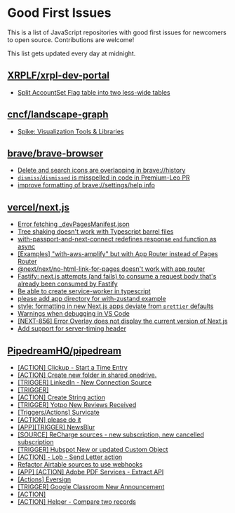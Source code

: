 # Good First Issues

This is a list of JavaScript repositories with good first issues for newcomers to open source. Contributions are welcome!

This list gets updated every day at midnight.

## [XRPLF/xrpl-dev-portal](https://github.com/XRPLF/xrpl-dev-portal)

- [Split AccountSet Flag table into two less-wide tables](https://github.com/XRPLF/xrpl-dev-portal/issues/2202)

## [cncf/landscape-graph](https://github.com/cncf/landscape-graph)

- [Spike: Visualization Tools & Libraries](https://github.com/cncf/landscape-graph/issues/72)

## [brave/brave-browser](https://github.com/brave/brave-browser)

- [Delete and search icons are overlapping in brave://history](https://github.com/brave/brave-browser/issues/32399)
- [`dismiss`/`dismissed` is misspelled in code in Premium-Leo PR](https://github.com/brave/brave-browser/issues/33507)
- [improve formatting of brave://settings/help info](https://github.com/brave/brave-browser/issues/2560)

## [vercel/next.js](https://github.com/vercel/next.js)

- [Error fetching _devPagesManifest.json](https://github.com/vercel/next.js/issues/17274)
- [Tree shaking doesn't work with Typescript barrel files](https://github.com/vercel/next.js/issues/12557)
- [with-passport-and-next-connect redefines response `end` function as async](https://github.com/vercel/next.js/issues/51628)
- [[Examples] "with-aws-amplify" but with App Router instead of Pages Router](https://github.com/vercel/next.js/issues/57127)
- [@next/next/no-html-link-for-pages doesn't work with app router](https://github.com/vercel/next.js/issues/51742)
- [Fastify: next.js attempts (and fails) to consume a request body that's already been consumed by Fastify](https://github.com/vercel/next.js/issues/24894)
- [Be able to create service-worker in typescript](https://github.com/vercel/next.js/issues/33863)
- [please add app directory for with-zustand example](https://github.com/vercel/next.js/issues/52858)
- [style: formatting in new Next.js apps deviate from `prettier` defaults](https://github.com/vercel/next.js/issues/54402)
- [Warnings when debugging in VS Code](https://github.com/vercel/next.js/issues/24349)
- [[NEXT-856] Error Overlay does not display the current version of Next.js](https://github.com/vercel/next.js/issues/47124)
- [Add support for server-timing header](https://github.com/vercel/next.js/issues/12382)

## [PipedreamHQ/pipedream](https://github.com/PipedreamHQ/pipedream)

- [[ACTION] Clickup - Start a Time Entry](https://github.com/PipedreamHQ/pipedream/issues/8516)
- [[ACTION] Create new folder in shared onedrive. ](https://github.com/PipedreamHQ/pipedream/issues/8404)
- [[TRIGGER] LinkedIn - New Connection Source](https://github.com/PipedreamHQ/pipedream/issues/6846)
- [[TRIGGER]](https://github.com/PipedreamHQ/pipedream/issues/8468)
- [[ACTION] Create String action](https://github.com/PipedreamHQ/pipedream/issues/8461)
- [[TRIGGER] Yotpo New Reviews Received](https://github.com/PipedreamHQ/pipedream/issues/4375)
- [[Triggers/Actions] Survicate](https://github.com/PipedreamHQ/pipedream/issues/6600)
- [[ACTION] please do it](https://github.com/PipedreamHQ/pipedream/issues/8455)
- [[APP][TRIGGER] NewsBlur ](https://github.com/PipedreamHQ/pipedream/issues/8447)
- [[SOURCE] ReCharge sources - new subscription, new cancelled subscription ](https://github.com/PipedreamHQ/pipedream/issues/2801)
- [[TRIGGER] Hubspot New or updated Custom Object](https://github.com/PipedreamHQ/pipedream/issues/2995)
- [[ACTION] - Lob - Send Letter action](https://github.com/PipedreamHQ/pipedream/issues/8408)
- [Refactor Airtable sources to use webhooks](https://github.com/PipedreamHQ/pipedream/issues/5013)
- [[APP] [ACTION] Adobe PDF Services - Extract API](https://github.com/PipedreamHQ/pipedream/issues/8406)
- [[Actions] Eversign](https://github.com/PipedreamHQ/pipedream/issues/4229)
- [[TRIGGER] Google Classroom New Announcement](https://github.com/PipedreamHQ/pipedream/issues/8300)
- [[ACTION]](https://github.com/PipedreamHQ/pipedream/issues/8282)
- [[ACTION] Helper - Compare two records](https://github.com/PipedreamHQ/pipedream/issues/7565)

